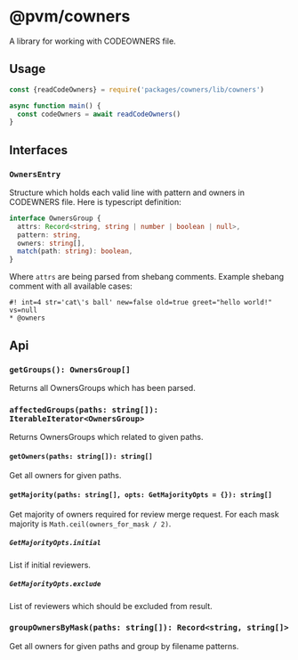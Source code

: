 # @pvm/cowners

A library for working with CODEOWNERS file.

## Usage

```js
const {readCodeOwners} = require('packages/cowners/lib/cowners')

async function main() {
  const codeOwners = await readCodeOwners()
}
```

## Interfaces

### `OwnersEntry`

Structure which holds each valid line with pattern and owners in CODEWNERS file.
Here is typescript definition:

```typescript
interface OwnersGroup {
  attrs: Record<string, string | number | boolean | null>,
  pattern: string,
  owners: string[],
  match(path: string): boolean,
}
```

Where `attrs` are being parsed from shebang comments.
Example shebang comment with all available cases:

```
#! int=4 str='cat\'s ball' new=false old=true greet="hello world!" vs=null
* @owners
```

## Api

### `getGroups(): OwnersGroup[]`

Returns all OwnersGroups which has been parsed.

### `affectedGroups(paths: string[]): IterableIterator<OwnersGroup>`

Returns OwnersGroups which related to given paths.

#### `getOwners(paths: string[]): string[]`

Get all owners for given paths.

#### `getMajority(paths: string[], opts: GetMajorityOpts = {}): string[]`

Get majority of owners required for review merge request.
For each mask majority is `Math.ceil(owners_for_mask / 2)`.

##### `GetMajorityOpts.initial`

List if initial reviewers.

##### `GetMajorityOpts.exclude`

List of reviewers which should be excluded from result.

### `groupOwnersByMask(paths: string[]): Record<string, string[]>`

Get all owners for given paths and group by filename patterns.
